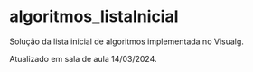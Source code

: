 # algoritmos_listaInicial

Solução da lista inicial de algoritmos implementada no Visualg.

Atualizado em sala de aula 14/03/2024.
